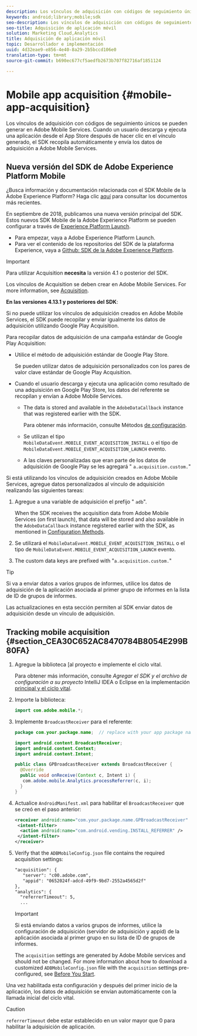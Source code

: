 ```yaml
---
description: Los vínculos de adquisición con códigos de seguimiento únicos se pueden generar en Adobe Mobile Services. When a user downloads and runs an app from the App store after clicking on the generated link, the SDK automatically collects and sends the acquisition data to Adobe Mobile services.
keywords: android;library;mobile;sdk
seo-description: Los vínculos de adquisición con códigos de seguimiento únicos se pueden generar en Adobe Mobile Services. When a user downloads and runs an app from the App store after clicking on the generated link, the SDK automatically collects and sends the acquisition data to Adobe Mobile services.
seo-title: Adquisición de aplicación móvil
solution: Marketing Cloud,Analytics
title: Adquisición de aplicación móvil
topic: Desarrollador e implementación
uuid: 4d32eae9-e856-4e40-8a29-2b5bccd106e0
translation-type: tm+mt
source-git-commit: b690ec677cf5aedfb2673b707f82716af1851124

---
```



# Mobile app acquisition {#mobile-app-acquisition}

Los vínculos de adquisición con códigos de seguimiento únicos se pueden generar en Adobe Mobile Services. Cuando un usuario descarga y ejecuta una aplicación desde el App Store después de hacer clic en el vínculo generado, el SDK recopila automáticamente y envía los datos de adquisición a Adobe Mobile Services.

## Nueva versión del SDK de Adobe Experience Platform Mobile

¿Busca información y documentación relacionada con el SDK Mobile de la Adobe Experience Platform? Haga clic [aquí](https://aep-sdks.gitbook.io/docs/) para consultar los documentos más recientes.

En septiembre de 2018, publicamos una nueva versión principal del SDK. Estos nuevos SDK Mobile de la Adobe Experience Platform se pueden configurar a través de [Experience Platform Launch](https://www.adobe.com/experience-platform/launch.html).

* Para empezar, vaya a Adobe Experience Platform Launch.
* Para ver el contenido de los repositorios del SDK de la plataforma Experience, vaya a [Github: SDK de la Adobe Experience Platform](https://github.com/Adobe-Marketing-Cloud/acp-sdks).

>[!IMPORTANT]
>
>Para utilizar Acquisition **necesita** la versión 4.1 o posterior del SDK.

Los vínculos de Acquisition se deben crear en Adobe Mobile Services. For more information, see [Acquisition](/help/using/acquisition-main/acquisition-main.md).

**En las versiones 4.13.1 y posteriores del SDK**:

Si no puede utilizar los vínculos de adquisición creados en Adobe Mobile Services, el SDK puede recopilar y enviar igualmente los datos de adquisición utilizando Google Play Acquisition.

Para recopilar datos de adquisición de una campaña estándar de Google Play Acquisition:

* Utilice el método de adquisición estándar de Google Play Store.

   Se pueden utilizar datos de adquisición personalizados con los pares de valor clave estándar de Google Play Acquisition.

* Cuando el usuario descarga y ejecuta una aplicación como resultado de una adquisición en Google Play Store, los datos del referente se recopilan y envían a Adobe Mobile Services.

   * The data is stored and available in the `AdobeDataCallback` instance that was registered earlier with the SDK.

      Para obtener más información, consulte Métodos [de configuración](/help/android/configuration/methods.md).

   * Se utilizan el tipo `MobileDataEvent.MOBILE_EVENT_ACQUISITION_INSTALL` o el tipo de `MobileDataEvent.MOBILE_EVENT_ACQUISITION_LAUNCH` evento.

   * A las claves personalizadas que eran parte de los datos de adquisición de Google Play se les agregará " `a.acquisition.custom.`"

Si está utilizando los vínculos de adquisición creados en Adobe Mobile Services, agregue datos personalizados al vínculo de adquisición realizando las siguientes tareas:

1. Agregue a una variable de adquisición el prefijo " `adb`".

   When the SDK receives the acquisition data from Adobe Mobile Services (on first launch), that data will be stored and also available in the `AdobeDataCallback` instance registered earlier with the SDK, as mentioned in [Configuration Methods](/help/android/configuration/methods.md).

1. Se utilizará el `MobileDataEvent.MOBILE_EVENT_ACQUISITION_INSTALL` o el tipo de `MobileDataEvent.MOBILE_EVENT_ACQUISITION_LAUNCH` evento.

1. The custom data keys are prefixed with "`a.acquisition.custom.`"

>[!TIP]
>
>Si va a enviar datos a varios grupos de informes, utilice los datos de adquisición de la aplicación asociada al primer grupo de informes en la lista de ID de grupos de informes.

Las actualizaciones en esta sección permiten al SDK enviar datos de adquisición desde un vínculo de adquisición.

## Tracking mobile acquisition {#section_CEA30C652AC8470784B8054E299B80FA}

1. Agregue la biblioteca [al proyecto e implemente el ciclo vital.

   Para obtener más información, consulte *Agregar el SDK y el archivo de configuración a su proyecto* IntelliJ IDEA o Eclipse en la implementación [principal y el ciclo vital](/help/android/getting-started/dev-qs.md).

1. Importe la biblioteca:

   ```java
   import com.adobe.mobile.*;
   ```

1. Implemente `BroadcastReceiver` para el referente:

   ```java
   package com.your.package.name;  // replace with your app package name 
   
   import android.content.BroadcastReceiver; 
   import android.content.Context; 
   import android.content.Intent; 
   
   public class GPBroadcastReceiver extends BroadcastReceiver { 
     @Override 
     public void onReceive(Context c, Intent i) { 
      com.adobe.mobile.Analytics.processReferrer(c, i); 
     } 
   }
   ```

1. Actualice `AndroidManifest.xml` para habilitar el `BroadcastReceiver` que se creó en el paso anterior:

   ```xml
   <receiver android:name="com.your.package.name.GPBroadcastReceiver" android:exported="true"> 
    <intent-filter> 
     <action android:name="com.android.vending.INSTALL_REFERRER" /> 
    </intent-filter> 
   </receiver>
   ```

1. Verify that the `ADBMobileConfig.json` file contains the required acquisition settings:

   ```xml
   "acquisition": { 
      "server": "c00.adobe.com", 
      "appid": "0652024f-adcd-49f9-9bd7-2552a4565d2f" 
   }, 
   "analytics": { 
     "referrerTimeout": 5, 
     ...
   ```

   >[!IMPORTANT]
   >
   > Si está enviando datos a varios grupos de informes, utilice la configuración de adquisición (servidor de adquisición y appid) de la aplicación asociada al primer grupo en su lista de ID de grupos de informes.

   The `acquisition` settings are generated by Adobe Mobile services and should not be changed. For more information about how to download a customized `ADBMobileConfig.json` file with the `acquisition` settings pre-configured, see [Before You Start](/help/android/getting-started/requirements.md).

Una vez habilitada esta configuración y después del primer inicio de la aplicación, los datos de adquisición se envían automáticamente con la llamada inicial del ciclo vital.

>[!CAUTION]
>
>`referrerTimeout` debe estar establecido en un valor mayor que 0 para habilitar la adquisición de aplicación.

